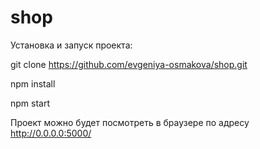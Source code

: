 # shop

Установка и запуск проекта:

git clone https://github.com/evgeniya-osmakova/shop.git

npm install

npm start

Проект можно будет посмотреть в браузере по адресу http://0.0.0.0:5000/
